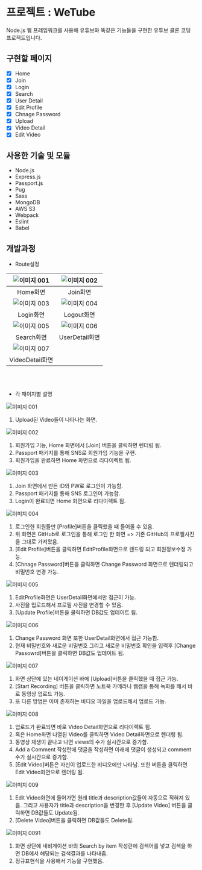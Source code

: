 # 프로젝트 : WeTube

Node.js 웹 프레임워크를 사용해 유튜브와 똑같은 기능들을 구현한 유튜브 클론 코딩 프로젝트입니다.

## 구현할 페이지 

- [x] Home
- [x] Join
- [x] Login
- [x] Search
- [x] User Detail
- [x] Edit Profile
- [x] Chnage Password
- [x] Upload
- [x] Video Detail
- [x] Edit Video

## 사용한 기술 및 모듈
- Node.js
- Express.js
- Passport.js
- Pug
- Sass
- MongoDB
- AWS S3
- Webpack
- Eslint
- Babel

## 개발과정

- Route설정

|![이미지 001](https://user-images.githubusercontent.com/47559613/119305291-83b06a00-bca3-11eb-8421-7d495d6635e2.jpg)|![이미지 002](https://user-images.githubusercontent.com/47559613/119305295-84490080-bca3-11eb-857f-7aa52bc59e6b.jpg)|
|:---:|:---:|
|Home화면|Join화면|
|![이미지 003](https://user-images.githubusercontent.com/47559613/119305297-84e19700-bca3-11eb-8c9f-6aec7ffb40e9.jpg)|![이미지 004](https://user-images.githubusercontent.com/47559613/119305299-84e19700-bca3-11eb-877e-a1d5557d578d.jpg)|
|Login화면|Logout화면|
|![이미지 005](https://user-images.githubusercontent.com/47559613/119305300-857a2d80-bca3-11eb-8ecd-0703281dde9c.jpg)|![이미지 006](https://user-images.githubusercontent.com/47559613/119305301-857a2d80-bca3-11eb-9139-04b0e395fb86.jpg)|
|Search화면|UserDetail화면|
|![이미지 007](https://user-images.githubusercontent.com/47559613/119305302-8612c400-bca3-11eb-9375-e17edd8004d5.jpg)||
|VideoDetail화면||


<br>
<br>

- 각 패이지별 설명

![이미지 001](https://user-images.githubusercontent.com/47559613/119304308-06d0c080-bca2-11eb-8385-a99a6fb420f7.jpg)
1. Upload된 Video들이 나타나는 화면.

![이미지 002](https://user-images.githubusercontent.com/47559613/119304310-07695700-bca2-11eb-9047-b22e20bb0d8c.jpg)
1. 회원가입 기능, Home 화면에서 [Join] 버튼을 클릭하면 렌더링 됨.
2. Passport 패키지를 통해 SNS로 회원가입 기능을 구현.
3. 회원가입을 완료하면 Home 화면으로 리다이렉트 됨.


![이미지 003](https://user-images.githubusercontent.com/47559613/119304311-0801ed80-bca2-11eb-9653-a9a747bb8b98.jpg)
1. Join 화면에서 만든 ID와 PW로 로그인이 가능함.
2. Passport 패키지를 통해 SNS 로그인이 가능함.
3. Login이 완료되면 Home 화면으로 리다이렉트 됨.


![이미지 004](https://user-images.githubusercontent.com/47559613/119304287-033d3980-bca2-11eb-93e9-5e1967788cfe.jpg)
1. 로그인한 회원들만 [Profile]버튼을 클릭했을 때 들어올 수 있음.
2. 위 화면은 GitHub로 로그인을 통해 로그인 한 화면 => 기존 GitHub의 프로필사진을 그대로 가져왔음.
3. [Edit Profile]버튼을 클릭하면 EditProfile화면으로 렌드링 되고 회원정보수정 가능.
4. [Chnage Password]버튼을 클릭하면 Change Password 화면으로 렌더링되고 비밀번호 변경 가능.


![이미지 005](https://user-images.githubusercontent.com/47559613/119304293-046e6680-bca2-11eb-8aa9-03f10737da6f.jpg)
1. EditProfile화면은 UserDetail화면에서만 접근이 가능.
2. 사진을 업로드해서 프로필 사진을 변경할 수 있음.
3. [Update Profile]버튼을 클릭하면 DB값도 업데이트 됨.


![이미지 006](https://user-images.githubusercontent.com/47559613/119304294-0506fd00-bca2-11eb-9b54-cdaf34772e3d.jpg)
1. Change Password 화면 또한 UserDetail화면에서 접근 가능함.
2. 현재 비밀번호와 새로운 비밀번호 그리고 새로운 비밀번호 확인을 입력후 [Change Passowrd]버튼을 클릭하면 DB값도 업데이트 됨.


![이미지 007](https://user-images.githubusercontent.com/47559613/119304297-0506fd00-bca2-11eb-93ba-7ce601c8cd3d.jpg)
1. 화면 상단에 있는 네이게이션 바에 [Upload]버튼을 클릭했을 때 접근 가능.
2. [Start Recording] 버튼을 클릭하면 노트북 카메라나 웹캠을 통해 녹화를 해서 바로 동영상 업로드 가능.
3. 또 다른 방법은 이미 존재하는 비디오 파일을 업로드해서 업로드 가능.


![이미지 008](https://user-images.githubusercontent.com/47559613/119304298-059f9380-bca2-11eb-971f-c20e90e3421f.jpg)
1. 업로드가 완료되면 바로 Video Detail화면으로 리다이렉트 됨.
2. 혹은 Home화면 나열된 Video를 클릭하면 Video Detail화면으로 렌더링 됨.
3. 동영상 재생이 끝나고 나면 views의 수가 실시간으로 증가함.
4. Add a Comment 작성란에 댓글을 작성하면 아래에 댓글이 생성되고 comment 수가 실시간으로 증가함.
5. [Edit Video]버튼은 자신이 업로드한 비디오에만 나타남. 또한 버튼을 클릭하면 Edit Video화면으로 렌더링 됨.


![이미지 009](https://user-images.githubusercontent.com/47559613/119304301-06382a00-bca2-11eb-8b8f-daede7cedb05.jpg)
1. Edit Video화면에 들어가면 원래 title과 description값들이 자동으로 적혀져 있음. 그리고 사용자가 title과 description을 변경한 후 [Update Video] 버튼을 클릭하면 DB값들도 Update됨.
2. [Delete Video]버튼을 클릭하면 DB값들도 Delete됨.


![이미지 0091](https://user-images.githubusercontent.com/47559613/119304307-06d0c080-bca2-11eb-87aa-23150e6be7a9.jpg)
1. 화면 상단에 네비게이션 바의 Search by item 작성란에 검색어를 넣고 검색을 하면 DB에서 해당되는 검색결과를 나타내줌.
2. 정규표현식을 사용해서 기능을 구현했음.

